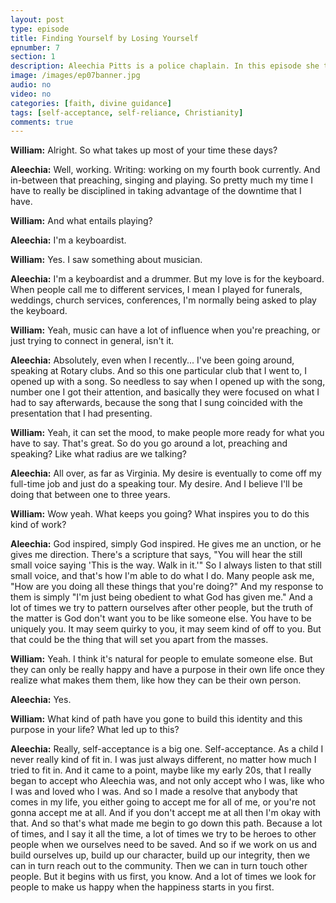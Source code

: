 ```yaml
---
layout: post
type: episode
title: Finding Yourself by Losing Yourself
epnumber: 7
section: 1
description: Aleechia Pitts is a police chaplain. In this episode she tells us about her path to finding her personal identity in serving others and praising God through writing self-help books, giving workshops, singing, playing music and preaching the gospel of Christ. Her path has been illuminated by a figurative voice that guides her everyday decision-making and provides her life with peace and fulfillment.
image: /images/ep07banner.jpg
audio: no
video: no
categories: [faith, divine guidance]
tags: [self-acceptance, self-reliance, Christianity]
comments: true
---
```

<p><b>William:</b> Alright. So what takes up most of your
time these days?
</p>

<p><b>Aleechia:</b> Well, working. Writing: working on my fourth book
currently. And in-between that preaching,
singing and playing. So pretty much my
time I have to really be disciplined in
taking advantage of the downtime that I have.
</p>

<p><b>William:</b> And what entails playing?
</p>

<p><b>Aleechia:</b> I'm a
keyboardist.
</p>

<p><b>William:</b> Yes. I saw something about musician.
</p>

<p><b>Aleechia:</b> I'm
a keyboardist and a drummer. But my love
is for the keyboard. When people call me
to different services, I mean I played
for funerals, weddings, church services,
conferences, I'm normally being asked
to play the keyboard.
</p>

<p><b>William:</b> Yeah, music can
have a lot of influence when you're
preaching,
or just trying to connect in general,
isn't it.
</p>

<p><b>Aleechia:</b> Absolutely, even when I recently...
I've been going around, speaking at
Rotary clubs. And so this one particular
club that I went to, I opened up with a
song. So needless to say when I opened up
with the song, number one I got their
attention, and basically they were
focused on what I had to say afterwards,
because the song that I sung coincided
with the presentation that I had
presenting.
</p>

<p><b>William:</b> Yeah, it can set the mood, to
make people more ready for what you have
to say. That's great. So do you go around a
lot, preaching and speaking? Like what
radius are we talking?
</p>

<p><b>Aleechia:</b> All over, as
far as Virginia. My desire is eventually
to come off my full-time job and just do
a speaking tour. My desire. And I believe
I'll be doing that between one to three
years.
</p>

<p><b>William:</b> Wow yeah. What keeps you going?
What inspires you to do this kind
of work?
</p>

<p><b>Aleechia:</b> God inspired, simply God inspired.
He gives me an unction, or he gives me
direction. There's a scripture that says,
"You will hear the still small voice
saying 'This is the way. Walk in it.'" So I
always listen to that still small voice,
and that's how I'm able to do what I do.
Many people ask me, "How are you doing all
these things that you're doing?" And my
response to them is simply "I'm just
being obedient to what God has given me."
And a lot of times we try to pattern
ourselves after other people, but the
truth of the matter is God don't want you to
be like someone else. You have to be uniquely you.
It may seem quirky to you, it may seem
kind of off to you. But that could be the
thing that will set you apart from the
masses.
</p>

<p><b>William:</b> Yeah. I think it's natural
for people to emulate someone else. But
they can only be really happy and have a
purpose in their own life once they
realize what makes them them, like how
they can be their own person.
</p>

<p><b>Aleechia:</b> Yes.
</p>

<p><b>William:</b> What kind of path
have you gone to build this identity and
this purpose in your life? What led up to
this?
</p>

<p><b>Aleechia:</b> Really, self-acceptance is a big one.
Self-acceptance. As a child I never
really kind of fit in. I was just always
different, no matter how much I tried to
fit in. And it came to a point, maybe like
my early 20s, that I really began to
accept who Aleechia was, and not only
accept who I was, like who I was and
loved who I was. And so I made a resolve
that anybody that comes in my life, you
either going to accept me for all of me, or
you're not gonna accept me at all. And if
you don't accept me at all
then I'm okay with that. And so that's
what made me begin to go down this path.
Because a lot of times, and I say it all
the time, a lot of times we try to be
heroes to other people when we ourselves
need to be saved. And so if we work on us
and build ourselves up, build up our
character, build up our integrity, then we
can in turn reach out to the community.
Then we can in turn touch other people.
But it begins with us first, you know. And
a lot of times we look for people to
make us happy when the happiness starts
in you first.
</p>